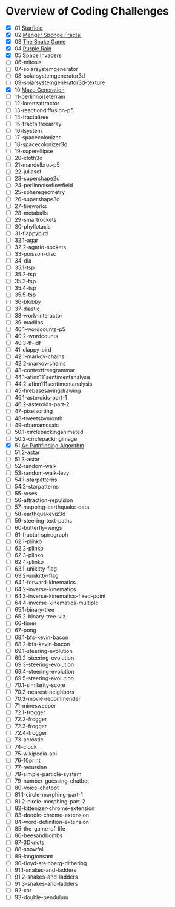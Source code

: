 # Overview of Coding Challenges

- [x] 01 [Starfield](CC001-Starfield/README.md)
- [x] 02 [Menger Sponge Fractal](CC002-Menger%20Sponge%20Fractal/README.md)
- [x] 03 [The Snake Game](CC003-The%20Snake%20Game/README.md)
- [x] 04 [Purple Rain](CC004-Purple%20Rain/README.md)
- [x] 05 [Space Invaders](CC005-Space%20Invaders/README.md)
- [ ] 06-mitosis
- [ ] 07-solarsystemgenerator
- [ ] 08-solarsystemgenerator3d
- [ ] 09-solarsystemgenerator3d-texture
- [x] 10 [Maze Generation](CC010-Maze%20Generation%20&%20CC051-A*%20Pathfinding%20Algorithm/README.md)
- [ ] 11-perlinnoiseterrain
- [ ] 12-lorenzattractor
- [ ] 13-reactiondiffusion-p5
- [ ] 14-fractaltree
- [ ] 15-fractaltreearray
- [ ] 16-lsystem
- [ ] 17-spacecolonizer
- [ ] 18-spacecolonizer3d
- [ ] 19-superellipse
- [ ] 20-cloth3d
- [ ] 21-mandelbrot-p5
- [ ] 22-juliaset
- [ ] 23-supershape2d
- [ ] 24-perlinnoiseflowfield
- [ ] 25-spheregeometry
- [ ] 26-supershape3d
- [ ] 27-fireworks
- [ ] 28-metaballs
- [ ] 29-smartrockets
- [ ] 30-phyllotaxis
- [ ] 31-flappybird
- [ ] 32.1-agar
- [ ] 32.2-agario-sockets
- [ ] 33-poisson-disc
- [ ] 34-dla
- [ ] 35.1-tsp
- [ ] 35.2-tsp
- [ ] 35.3-tsp
- [ ] 35.4-tsp
- [ ] 35.5-tsp
- [ ] 36-blobby
- [ ] 37-diastic
- [ ] 38-work-interactor
- [ ] 39-madlibs
- [ ] 40.1-wordcounts-p5
- [ ] 40.2-wordcounts
- [ ] 40.3-tf-idf
- [ ] 41-clappy-bird
- [ ] 42.1-markov-chains
- [ ] 42.2-markov-chains
- [ ] 43-contextfreegrammar
- [ ] 44.1-afinn111sentimentanalysis
- [ ] 44.2-afinn111sentimentanalysis
- [ ] 45-firebasesavingdrawing
- [ ] 46.1-asteroids-part-1
- [ ] 46.2-asteroids-part-2
- [ ] 47-pixelsorting
- [ ] 48-tweetsbymonth
- [ ] 49-obamamosaic
- [ ] 50.1-circlepackinganimated
- [ ] 50.2-circlepackingimage
- [x] 51 [A* Pathfinding Algorithm](CC010-Maze%20Generation%20&%20CC051-A*%20Pathfinding%20Algorithm/README.md)
- [ ] 51.2-astar
- [ ] 51.3-astar
- [ ] 52-random-walk
- [ ] 53-random-walk-levy
- [ ] 54.1-starpatterns
- [ ] 54.2-starpatterns
- [ ] 55-roses
- [ ] 56-attraction-repulsion
- [ ] 57-mapping-earthquake-data
- [ ] 58-earthquakeviz3d
- [ ] 59-steering-text-paths
- [ ] 60-butterfly-wings
- [ ] 61-fractal-spirograph
- [ ] 62.1-plinko
- [ ] 62.2-plinko
- [ ] 62.3-plinko
- [ ] 62.4-plinko
- [ ] 63.1-unikitty-flag
- [ ] 63.2-unikitty-flag
- [ ] 64.1-forward-kinematics
- [ ] 64.2-inverse-kinematics
- [ ] 64.3-inverse-kinematics-fixed-point
- [ ] 64.4-inverse-kinematics-multiple
- [ ] 65.1-binary-tree
- [ ] 65.2-binary-tree-viz
- [ ] 66-timer
- [ ] 67-pong
- [ ] 68.1-bfs-kevin-bacon
- [ ] 68.2-bfs-kevin-bacon
- [ ] 69.1-steering-evolution
- [ ] 69.2-steering-evolution
- [ ] 69.3-steering-evolution
- [ ] 69.4-steering-evolution
- [ ] 69.5-steering-evolution
- [ ] 70.1-similarity-score
- [ ] 70.2-nearest-neighbors
- [ ] 70.3-movie-recommender
- [ ] 71-minesweeper
- [ ] 72.1-frogger
- [ ] 72.2-frogger
- [ ] 72.3-frogger
- [ ] 72.4-frogger
- [ ] 73-acrostic
- [ ] 74-clock
- [ ] 75-wikipedia-api
- [ ] 76-10print
- [ ] 77-recursion
- [ ] 78-simple-particle-system
- [ ] 79-number-guessing-chatbot
- [ ] 80-voice-chatbot
- [ ] 81.1-circle-morphing-part-1
- [ ] 81.2-circle-morphing-part-2
- [ ] 82-kittenizer-chrome-extension
- [ ] 83-doodle-chrome-extension
- [ ] 84-word-definition-extension
- [ ] 85-the-game-of-life
- [ ] 86-beesandbombs
- [ ] 87-3Dknots
- [ ] 88-snowfall
- [ ] 89-langtonsant
- [ ] 90-floyd-steinberg-dithering
- [ ] 91.1-snakes-and-ladders
- [ ] 91.2-snakes-and-ladders
- [ ] 91.3-snakes-and-ladders
- [ ] 92-xor
- [ ] 93-double-pendulum
